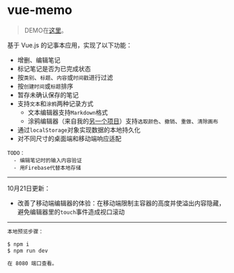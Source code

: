 # vue-memo

> DEMO在[这里](https://youknowznm.github.io/demos/vue-memo/)。

基于 Vue.js 的记事本应用，实现了以下功能：
  - 增删、编辑笔记
  - 标记笔记是否为已完成状态
  - 按`类别`、`标题`、`内容`或`时间戳`进行过滤
  - 按`创建时间`或`标题`排序
  - 暂存未确认保存的笔记
  - 支持`文本`和`涂鸦`两种记录方式
    * 文本编辑器支持`Markdown`格式
    * 涂鸦编辑器（来自我的[另一个项目](https://github.com/youknowznm/paint)）支持`选取颜色`、`撤销`、`重做`、`清除画布`
  - 通过`localStorage`对象实现数据的本地持久化
  - 对不同尺寸的桌面端和移动端响应适配

```  
TODO：
  - 编辑笔记时的输入内容验证
  - 用Firebase代替本地存储
```

---

10月21日更新：
  - 改善了移动端编辑器的体验：在移动端限制主容器的高度并使溢出内容隐藏，避免编辑器里的`touch`事件造成视口滚动

---

```bash
本地预览步骤：

$ npm i
$ npm run dev

在 8080 端口查看。
```
